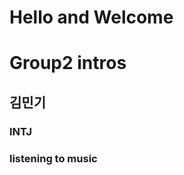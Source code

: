 # Hello and Welcome

<h1>Group2 intros</h1>
<h2> 김민기 </h2>

<h3>INTJ</h3>
<h3>listening to music</h3>
<h3></h3>
<h3></h3>
<h3></h3>
